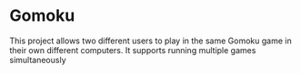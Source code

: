 # Gomoku
This project allows two different users to play in the same Gomoku game in their own different computers. It supports running multiple games simultaneously

